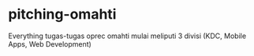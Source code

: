 # pitching-omahti
Everything tugas-tugas oprec omahti mulai meliputi 3 divisi (KDC, Mobile Apps, Web Development)
